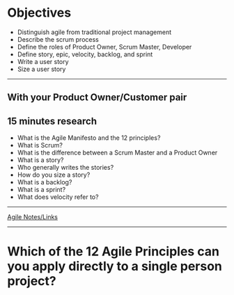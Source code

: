 # Objectives

- Distinguish agile from traditional project management
- Describe the scrum process
- Define the roles of Product Owner, Scrum Master, Developer
- Define story, epic, velocity, backlog, and sprint
- Write a user story
- Size a user story

---

## With your Product Owner/Customer pair
## 15 minutes research
- What is the Agile Manifesto and the 12 principles?
- What is Scrum?
- What is the difference between a Scrum Master and a Product Owner
- What is a story?
- Who generally writes the stories?
- How do you size a story?
- What is a backlog?
- What is a sprint?
- What does velocity refer to?

---

[Agile Notes/Links](https://github.com/gSchool/bue/wiki/Intro-to-Agile-Lecture-Notes)

---

# Which of the 12 Agile Principles can you apply directly to a single person project?

